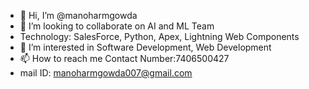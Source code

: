 - 👋 Hi, I’m @manoharmgowda
- 👀 I’m looking to collaborate on AI and ML Team
- Technology: SalesForce, Python, Apex, Lightning Web Components
- 💞️ I’m interested in Software Development, Web Development
- 📫 How to reach me Contact Number:7406500427
- mail ID: manoharmgowda007@gmail.com

<!---
manoharmgowda/manoharmgowda is a ✨ special ✨ repository because its `README.md` (this file) appears on your GitHub profile.
You can click the Preview link to take a look at your changes.
--->
